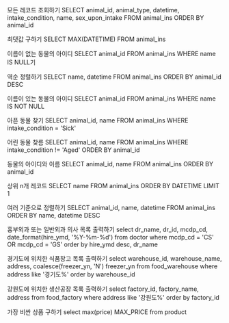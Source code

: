 모든 레코드 조회하기
SELECT animal_id, animal_type, datetime, intake_condition, name, sex_upon_intake FROM animal_ins ORDER BY animal_id

최댓값 구하기
SELECT MAX(DATETIME) FROM animal_ins

이름이 없는 동물의 아이디
SELECT animal_id FROM animal_ins WHERE name IS NULL기

역순 정렬하기
SELECT name, datetime FROM animal_ins ORDER BY animal_id DESC

이름이 있는 동물의 아이디
SELECT animal_id FROM animal_ins WHERE name IS NOT NULL

아픈 동물 찾기
SELECT animal_id, name FROM animal_ins WHERE intake_condition = 'Sick'

어린 동물 찾름
SELECT animal_id, name FROM animal_ins WHERE intake_condition != 'Aged' ORDER BY animal_id

동물의 아이디와 이름
SELECT animal_id, name FROM animal_ins ORDER BY animal_id

상위 n개 레코드
SELECT name FROM animal_ins ORDER BY DATETIME LIMIT 1

여러 기준으로 정렬하기
SELECT animal_id, name, datetime FROM animal_ins ORDER BY name, datetime DESC

흉부외과 또는 일반외과 의사 목록 출력하기
select dr_name, dr_id, mcdp_cd, date_format(hire_ymd, '%Y-%m-%d')
from doctor
where mcdp_cd = 'CS' OR mcdp_cd = 'GS'
order by hire_ymd desc, dr_name

경기도에 위치한 식품창고 목록 출력하기
select warehouse_id, warehouse_name, address, coalesce(freezer_yn, 'N') freezer_yn
from food_warehouse
where address like '경기도%'
order by warehouse_id

강원도에 위치한 생산공장 목록 출력하기
select factory_id, factory_name, address
from food_factory
where address like '강원도%'
order by factory_id

가장 비싼 상품 구하기
select max(price) MAX_PRICE
from product